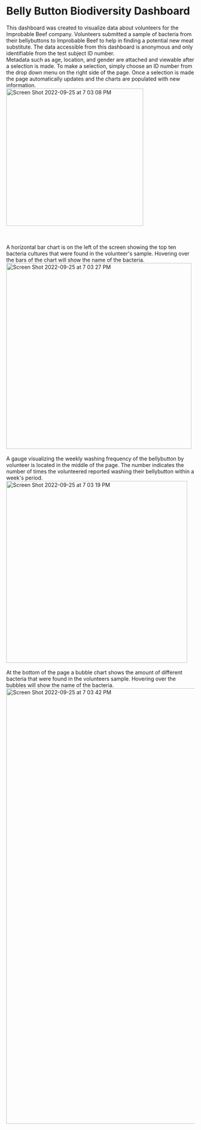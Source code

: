 # Belly Button Biodiversity Dashboard

This dashboard was created to visualize data about volunteers for the Improbable Beef company. Volunteers 
submitted a sample of bacteria from their bellybuttons to Improbable Beef to help in finding a potential 
new meat substitute. The data accessible from this dashboard is anonymous and only identifiable from the test subject
ID number.<br>
Metadata such as age, location, and gender are attached and viewable after a selection is made. To make a selection,
simply choose an ID number from the drop down menu on the right side of the page. Once a selection is made the page automatically updates and the charts are populated with new information.<br>
<img width="366" alt="Screen Shot 2022-09-25 at 7 03 08 PM" src="https://user-images.githubusercontent.com/106560606/192172429-718612a2-64da-4ecf-b4d6-5ac4edef3966.png">

<br><br>
A horizontal bar chart is on the left of the screen showing the top ten bacteria cultures that were found in the
volunteer's sample. Hovering over the bars of the chart will show the name of the bacteria. <br>
<img width="495" alt="Screen Shot 2022-09-25 at 7 03 27 PM" src="https://user-images.githubusercontent.com/106560606/192172433-1ae92039-f48b-47cc-bb79-b1ebdc72e0c1.png">
<br><br>
A gauge visualizing the weekly washing frequency of the bellybutton by volunteer is located in the middle of the page.
The number indicates the number of times the volunteered reported washing their bellybutton within a week's period. <br>
<img width="484" alt="Screen Shot 2022-09-25 at 7 03 19 PM" src="https://user-images.githubusercontent.com/106560606/192172524-f2b874c7-5fc9-48a7-8ff9-bede216926c6.png">
<br><br>
At the bottom of the page a bubble chart shows the amount of different bacteria that were found in the 
volunteers sample. Hovering over the bubbles will show the name of the bacteria. <br>
<img width="1159" alt="Screen Shot 2022-09-25 at 7 03 42 PM" src="https://user-images.githubusercontent.com/106560606/192172561-d7bc40aa-d1bc-4cfb-af2a-8998bd658cd3.png">
<br>
